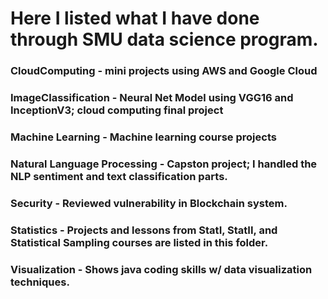 # Here I listed what I have done through SMU data science program.

### CloudComputing - mini projects using AWS and Google Cloud

### ImageClassification - Neural Net Model using VGG16 and InceptionV3; cloud computing final project

### Machine Learning - Machine learning course projects

### Natural Language Processing - Capston project;  I handled the NLP sentiment and text classification parts.

### Security - Reviewed vulnerability in Blockchain system.

### Statistics - Projects and lessons from StatI, StatII, and Statistical Sampling courses are listed in this folder.

### Visualization - Shows java coding skills w/ data visualization techniques.
